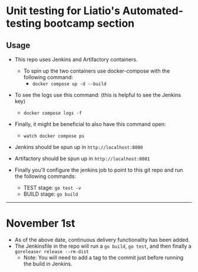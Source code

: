 # Unit testing for Liatio's Automated-testing bootcamp section

## Usage
- This repo uses Jenkins and Artifactory containers. 
	- To spin up the two containers use docker-compose with the following command:
	   - `docker compose up -d --build`
- To see the logs use this command: (this is helpful to see the Jenkins key)
    - `docker compose logs -f`
- Finally, it might be beneficial to also have this command open:
    - `watch docker compose ps`
- Jenkins should be spun up in `http://localhost:8080`
- Artifactory should be spun up in `http://localhost:8081`

- Finally you'll configure the jenkins job to point to this git repo and run the following commands:
	- TEST stage: `go test -v`
	- BUILD stage: `go build`

---
# November 1st
- As of the above date, continuous delivery functionality has been added.
- The Jenkinsfile in the repo will run a `go build`, `go test`, and then finally a `goreleaser release --rm-dist`
	- Note: You will need to add a tag to the commit just before running the build in Jenkins.	
